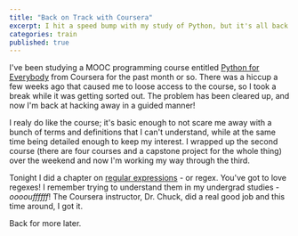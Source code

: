 ```yaml
---
title: "Back on Track with Coursera"
excerpt: I hit a speed bump with my study of Python, but it's all back together now. 
categories: train
published: true
---
```


I've been studying a MOOC programming course entitled [Python for Everybody](https://www.coursera.org/specializations/python) from Coursera for the past month or so. There was a hiccup a few weeks ago that caused me to loose access to the course, so I took a break while it was getting sorted out. The problem has been cleared up, and now I'm back at hacking away in a guided manner!

I realy do like the course; it's basic enough to not scare me away with a bunch of terms and definitions that I can't understand, while at the same time being detailed enough to keep my interest. I wrapped up the second course (there are four courses and a capstone project for the whole thing) over the weekend and now I'm working my way through the third. 

Tonight I did a chapter on [regular expressions](https://en.wikipedia.org/wiki/Regular_expression) - or regex. You've got to love regexes! I remember trying to understand them in my undergrad studies - *oooouffffff*! The Coursera instructor, Dr. Chuck, did a real good job and this time around, I got it. 

Back for more later. 
